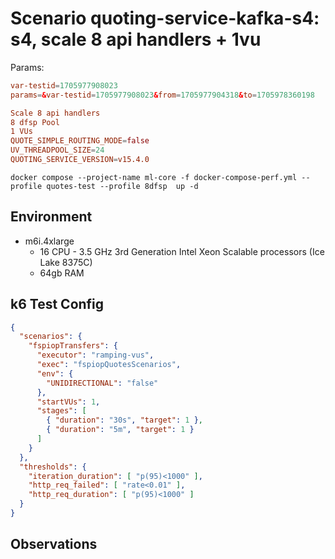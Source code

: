 # Scenario quoting-service-kafka-s4: s4, scale 8 api handlers + 1vu

Params:
```conf
var-testid=1705977908023
params=&var-testid=1705977908023&from=1705977904318&to=1705978360198

Scale 8 api handlers
8 dfsp Pool
1 VUs
QUOTE_SIMPLE_ROUTING_MODE=false
UV_THREADPOOL_SIZE=24
QUOTING_SERVICE_VERSION=v15.4.0
```

```
docker compose --project-name ml-core -f docker-compose-perf.yml --profile quotes-test --profile 8dfsp  up -d
```

## Environment

- m6i.4xlarge
  - 16 CPU - 3.5 GHz 3rd Generation Intel Xeon Scalable processors (Ice Lake 8375C)
  - 64gb RAM


## k6 Test Config

```json
{
  "scenarios": {
    "fspiopTransfers": {
      "executor": "ramping-vus",
      "exec": "fspiopQuotesScenarios",
      "env": {
        "UNIDIRECTIONAL": "false"
      },
      "startVUs": 1,
      "stages": [
        { "duration": "30s", "target": 1 },
        { "duration": "5m", "target": 1 }
      ]
    }
  },
  "thresholds": {
    "iteration_duration": [ "p(95)<1000" ],
    "http_req_failed": [ "rate<0.01" ],
    "http_req_duration": [ "p(95)<1000" ]
  }
}
```

## Observations
